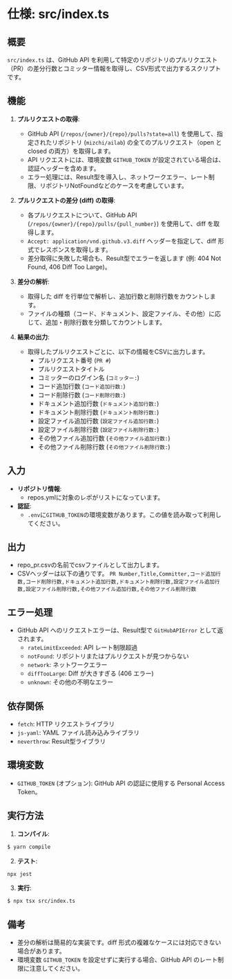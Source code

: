 # 仕様: src/index.ts

## 概要

`src/index.ts` は、GitHub API を利用して特定のリポジトリのプルリクエスト（PR）の差分行数とコミッター情報を取得し、CSV形式で出力するスクリプトです。

## 機能

1. **プルリクエストの取得**:
   - GitHub API (`/repos/{owner}/{repo}/pulls?state=all`) を使用して、指定されたリポジトリ (`mizchi/ailab`) の全てのプルリクエスト（open と closed の両方）を取得します。
   - API リクエストには、環境変数 `GITHUB_TOKEN` が設定されている場合は、認証ヘッダーを含めます。
   - エラー処理には、Result型を導入し、ネットワークエラー、レート制限、リポジトリNotFoundなどのケースを考慮しています。

2. **プルリクエストの差分 (diff) の取得**:
   - 各プルリクエストについて、GitHub API (`/repos/{owner}/{repo}/pulls/{pull_number}`) を使用して、diff を取得します。
   - `Accept: application/vnd.github.v3.diff` ヘッダーを指定して、diff 形式でレスポンスを取得します。
   - 差分取得に失敗した場合も、Result型でエラーを返します (例: 404 Not Found, 406 Diff Too Large)。

3. **差分の解析**:
   - 取得した diff を行単位で解析し、追加行数と削除行数をカウントします。
   - ファイルの種類（コード、ドキュメント、設定ファイル、その他）に応じて、追加・削除行数を分類してカウントします。

4. **結果の出力**:
   - 取得したプルリクエストごとに、以下の情報をCSVに出力します。
     - プルリクエスト番号 (`PR #`)
     - プルリクエストタイトル
     - コミッターのログイン名 (`コミッター:`)
     - コード追加行数 (`コード追加行数:`)
     - コード削除行数 (`コード削除行数:`)
     - ドキュメント追加行数 (`ドキュメント追加行数:`)
     - ドキュメント削除行数 (`ドキュメント削除行数:`)
     - 設定ファイル追加行数 (`設定ファイル追加行数:`)
     - 設定ファイル削除行数 (`設定ファイル削除行数:`)
     - その他ファイル追加行数 (`その他ファイル追加行数:`)
     - その他ファイル削除行数 (`その他ファイル削除行数:`)

## 入力

- **リポジトリ情報**:
  - repos.ymlに対象のレポがリストになっています。
- **認証**:
  - `.env`に`GITHUB_TOKEN`の環境変数があります。この値を読み取って利用してください。

## 出力

- repo_pr.csvの名前でcsvファイルとして出力します。
- CSVヘッダーは以下の通りです。
  `PR Number,Title,Committer,コード追加行数,コード削除行数,ドキュメント追加行数,ドキュメント削除行数,設定ファイル追加行数,設定ファイル削除行数,その他ファイル追加行数,その他ファイル削除行数`

## エラー処理

- GitHub API へのリクエストエラーは、Result型で `GitHubAPIError` として返されます。
  - `rateLimitExceeded`: API レート制限超過
  - `notFound`: リポジトリまたはプルリクエストが見つからない
  - `network`: ネットワークエラー
  - `diffTooLarge`: Diff が大きすぎる (406 エラー)
  - `unknown`: その他の不明なエラー

## 依存関係

- `fetch`: HTTP リクエストライブラリ
- `js-yaml`: YAML ファイル読み込みライブラリ
- `neverthrow`: Result型ライブラリ

## 環境変数

- `GITHUB_TOKEN` (オプション): GitHub API の認証に使用する Personal Access Token。

## 実行方法

1.  **コンパイル**:
```bash
$ yarn compile 
```

2.  **テスト**:
```bash
npx jest
```

3.  **実行**:
```bash
$ npx tsx src/index.ts
  ```

## 備考
- 差分の解析は簡易的な実装です。diff 形式の複雑なケースには対応できない場合があります。
- 環境変数 `GITHUB_TOKEN` を設定せずに実行する場合、GitHub API のレート制限に注意してください。
